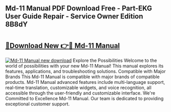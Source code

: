 ## Md-11 Manual PDF Download Free - Part-EKG User Guide Repair - Service Owner Edition 8B8dY

# <h2><a href="http://cf14287.oget.top/?id=Md-11+Manual">🔗Download New 👉🔴 Md-11 Manual</a></h2>

[![Md-11 Manual new download](https://i.imgur.com/5g1atiW.png)](http://cf14287.oget.top/?id=Md-11+Manual)
Explore the Possibilities Welcome to the world of possibilities with your new Md-11 Manual! This manual explores its features, applications, and troubleshooting solutions. Compatible with Major Brands This Md-11 Manual is compatible with major brands of compatible products. Md-11 Manual advanced features include multi-language support, real-time translation, customizable widgets, and voice recognition, all accessible through the user-friendly and customizable interface. We're Committed to Excellence Md-11 Manual. Our team is dedicated to providing exceptional customer support.
